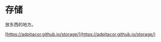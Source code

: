 # 存储

放东西的地方。

[https://adpitacor.github.io/storage/](https://adpitacor.github.io/storage/)

<!-- 本人不会 git，commit 是乱写的。-->
